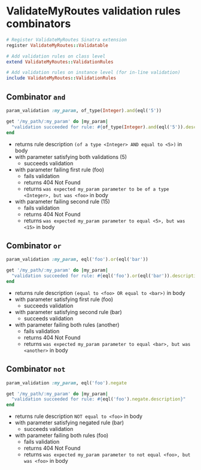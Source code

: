 # ValidateMyRoutes validation rules combinators

```ruby
# Register ValidateMyRoutes Sinatra extension
register ValidateMyRoutes::Validatable

# Add validation rules on class level
extend ValidateMyRoutes::ValidationRules

# Add validation rules on instance level (for in-line validation)
include ValidateMyRoutes::ValidationRules
```

## Combinator `and`

```ruby
param_validation :my_param, of_type(Integer).and(eql('5'))

get '/my_path/:my_param' do |my_param|
  "validation succeeded for rule: #{of_type(Integer).and(eql('5')).description}"
end
```

* returns rule description `(of a type <Integer> AND equal to <5>)` in body
* with parameter satisfying both validations (5)
  * succeeds validation
* with parameter failing first rule (foo)
  * fails validation
  * returns 404 Not Found
  * returns `was expected my_param parameter to be of a type <Integer>, but was <foo>` in body
* with parameter failing second rule (15)
  * fails validation
  * returns 404 Not Found
  * returns `was expected my_param parameter to equal <5>, but was <15>` in body

## Combinator `or`

```ruby
param_validation :my_param, eql('foo').or(eql('bar'))

get '/my_path/:my_param' do |my_param|
  "validation succeeded for rule: #{eql('foo').or(eql('bar')).description}"
end
```

* returns rule description `(equal to <foo> OR equal to <bar>)` in body
* with parameter satisfying first rule (foo)
  * succeeds validation
* with parameter satisfying second rule (bar)
  * succeeds validation
* with parameter failing both rules (another)
  * fails validation
  * returns 404 Not Found
  * returns `was expected my_param parameter to equal <bar>, but was <another>` in body

## Combinator `not`

```ruby
param_validation :my_param, eql('foo').negate

get '/my_path/:my_param' do |my_param|
  "validation succeeded for rule: #{eql('foo').negate.description}"
end
```

* returns rule description `NOT equal to <foo>` in body
* with parameter satisfying negated rule (bar)
  * succeeds validation
* with parameter failing both rules (foo)
  * fails validation
  * returns 404 Not Found
  * returns `was expected my_param parameter to not equal <foo>, but was <foo>` in body


